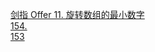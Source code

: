 [剑指 Offer 11. 旋转数组的最小数字](https://leetcode-cn.com/problems/xuan-zhuan-shu-zu-de-zui-xiao-shu-zi-lcof/)  
[154. ](https://leetcode-cn.com/problems/find-minimum-in-rotated-sorted-array-ii/)    
[153](https://leetcode-cn.com/problems/find-minimum-in-rotated-sorted-array/)  
